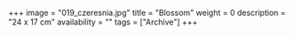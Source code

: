 +++
image = "019_czeresnia.jpg"
title = "Blossom"
weight = 0
description = "24 x 17 cm"
availability = ""
tags = ["Archive"]
+++

